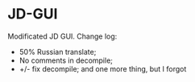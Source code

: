 # JD-GUI
Modificated JD GUI. 
Change log:
- 50% Russian translate;
- No comments in decompile;
- +/- fix decompile;
and one more thing, but I forgot
